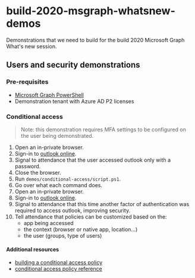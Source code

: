 # build-2020-msgraph-whatsnew-demos
Demonstrations that we need to build for the build 2020 Microsoft Graph What's new session.

## Users and security demonstrations

### Pre-requisites

- [Microsoft Graph PowerShell](https://www.powershellgallery.com/packages/Microsoft.Graph)
- Demonstration tenant with Azure AD P2 licenses

### Conditional access

>Note: this demonstration requires MFA settings to be configured on the user being demonstrated.

1. Open an in-private browser.
1. Sign-in to [outlook online](https://outlook.office.com/mail/inbox).
1. Signal to attendance that the user accessed outlook only with a password.
1. Close the browser.
1. Run `demos/conditional-access/script.ps1`.
1. Go over what each command does.
1. Open an in-private browser.
1. Sign-in to [outlook online](https://outlook.office.com/mail/inbox).
1. Signal to attendance that this time another factor of authentication was required to access outlook, improving security.
1. Tell attendance that policies can be customized based on the:
    - app being accessed
    - the context (browser or native app, location...)
    - the user (groups, type of users)

#### Additional resources

- [building a conditional access policy](https://docs.microsoft.com/en-us/azure/active-directory/conditional-access/concept-conditional-access-policies)
- [conditional access policy reference](https://docs.microsoft.com/en-us/graph/api/conditionalaccessroot-post-policies?view=graph-rest-beta&tabs=http)
 
